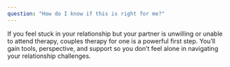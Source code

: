 ```yaml
---
question: "How do I know if this is right for me?"
---
```

If you feel stuck in your relationship but your partner is unwilling or unable to attend therapy, couples therapy for one is a powerful first step. You’ll gain tools, perspective, and support so you don’t feel alone in navigating your relationship challenges.
